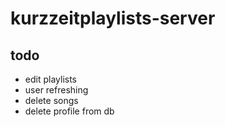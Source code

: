 # kurzzeitplaylists-server

## todo

- edit playlists
- user refreshing
- delete songs
- delete profile from db
